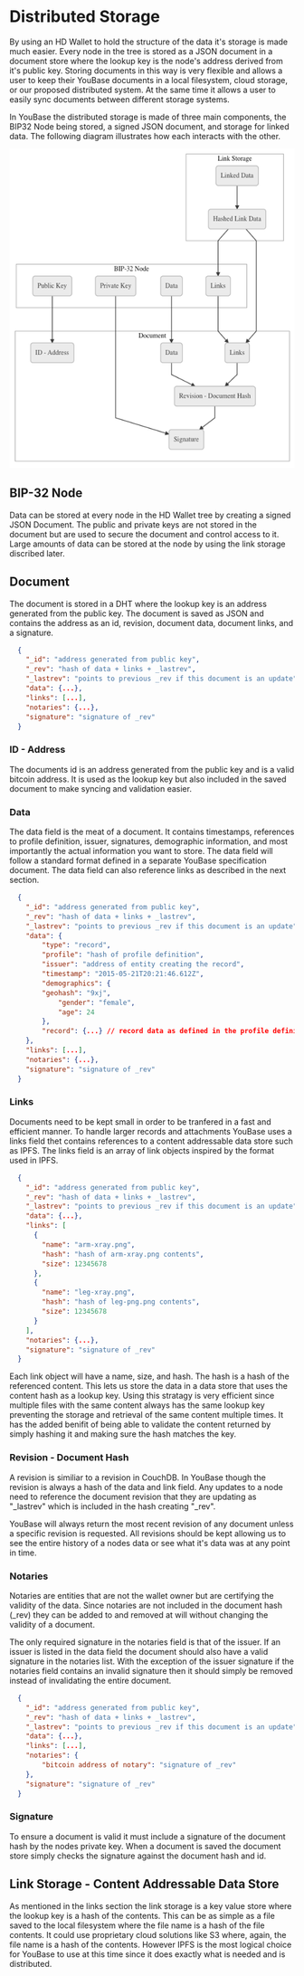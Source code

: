 # Distributed Storage

By using an HD Wallet to hold the structure of the data it's storage is made much easier. Every node in the tree is stored as a JSON document in a document store where the lookup key is the node's address derived from it's public key. Storing documents in this way is very flexible and allows a user to keep their YouBase documents in a local filesystem, cloud storage, or our proposed distributed system. At the same time it allows a user to easily sync documents between different storage systems.

In YouBase the distributed storage is made of three main components, the BIP32 Node being stored, a signed JSON document, and storage for linked data. The following diagram illustrates how each interacts with the other.  

![Distributed Storage](/diagrams/distributed-storage.png)

## BIP-32 Node

Data can be stored at every node in the HD Wallet tree by creating a signed JSON Document. The public and private keys are not stored in the document but are used to secure the document and control access to it. Large amounts of data can be stored at the node by using the link storage discribed later.

## Document

The document is stored in a DHT where the lookup key is an address generated from the public key. The document is saved as JSON and contains the address as an id, revision, document data, document links, and a signature.

```json
  {
  	"_id": "address generated from public key",
  	"_rev": "hash of data + links + _lastrev",
  	"_lastrev": "points to previous _rev if this document is an update",
  	"data": {...},
  	"links": [...],
    "notaries": {...},
  	"signature": "signature of _rev"
  }
```

### ID - Address

The documents id is an address generated from the public key and is a valid bitcoin address. It is used as the lookup key but also included in the saved document to make syncing and validation easier.

### Data

The data field is the meat of a document. It contains timestamps, references to profile definition, issuer, signatures, demographic information, and most importantly the actual information you want to store. The data field will follow a standard format defined in a separate YouBase specification document. The data field can also reference links as described in the next section.

```json
  {
  	"_id": "address generated from public key",
  	"_rev": "hash of data + links + _lastrev",
  	"_lastrev": "points to previous _rev if this document is an update",
  	"data": {
  		"type": "record",
  		"profile": "hash of profile definition",
  		"issuer": "address of entity creating the record",
  		"timestamp": "2015-05-21T20:21:46.612Z",
  		"demographics": {
        "geohash": "9xj",
  			"gender": "female",
  			"age": 24
  		},
  		"record": {...} // record data as defined in the profile definition
  	},
  	"links": [...],
    "notaries": {...},
  	"signature": "signature of _rev"
  }
```

### Links

Documents need to be kept small in order to be tranfered in a fast and efficient manner. To handle larger records and attachments YouBase uses a links field thet contains references to a content addressable data store such as IPFS. The links field is an array of link objects inspired by the format used in IPFS. 

```json
  {
  	"_id": "address generated from public key",
  	"_rev": "hash of data + links + _lastrev",
  	"_lastrev": "points to previous _rev if this document is an update",
  	"data": {...},
  	"links": [
  	  {
  	  	"name": "arm-xray.png",
  	  	"hash": "hash of arm-xray.png contents",
  	  	"size": 12345678
  	  },
  	  {
  	  	"name": "leg-xray.png",
  	  	"hash": "hash of leg-png.png contents",
  	  	"size": 12345678
  	  }
  	],
    "notaries": {...},
  	"signature": "signature of _rev"
  }
```

Each link object will have a name, size, and hash. The hash is a hash of the referenced content. This lets us store the data in a data store that uses the content hash as a lookup key. Using this stratagy is very efficient since multiple files with the same content always has the same lookup key preventing the storage and retrieval of the same content multiple times. It has the added benifit of being able to validate the content returned by simply hashing it and making sure the hash matches the key.

### Revision - Document Hash

A revision is similiar to a revision in CouchDB. In YouBase though the revision is always a hash of the data and link field. Any updates to a node need to reference the document revision that they are updating as "\_lastrev" which is included in the hash creating "\_rev".

YouBase will always return the most recent revision of any document unless a specific revision is requested. All revisions should be kept allowing us to see the entire history of a nodes data or see what it's data was at any point in time.

### Notaries

Notaries are entities that are not the wallet owner but are certifying the validity of the data. Since notaries are not included in the document hash (\_rev) they can be added to and removed at will without changing the validity of a document. 

The only required signature in the notaries field is that of the issuer. If an issuer is listed in the data field the document should also have a valid signature in the notaries list. With the exception of the issuer signature if the notaries field contains an invalid signature then it should simply be removed instead of invalidating the entire document. 

```json
  {
  	"_id": "address generated from public key",
  	"_rev": "hash of data + links + _lastrev",
  	"_lastrev": "points to previous _rev if this document is an update",
  	"data": {...},
  	"links": [...],
    "notaries": {
    	"bitcoin address of notary": "signature of _rev"
   	},
  	"signature": "signature of _rev"
  }
```

### Signature

To ensure a document is valid it must include a signature of the document hash by the nodes private key. When a document is saved the document store simply checks the signature against the document hash and id.

## Link Storage - Content Addressable Data Store

As mentioned in the links section the link storage is a key value store where the lookup key is a hash of the contents. This can be as simple as a file saved to the local filesystem where the file name is a hash of the file contents. It could use proprietary cloud solutions like S3 where, again, the file name is a hash of the contents. However IPFS is the most logical choice for YouBase to use at this time since it does exactly what is needed and is distributed.

